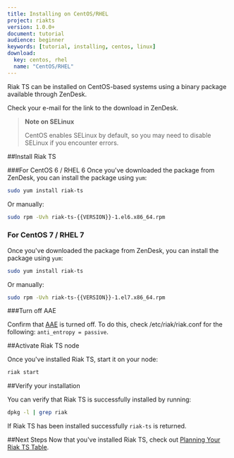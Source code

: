 ```yaml
---
title: Installing on CentOS/RHEL
project: riakts
version: 1.0.0+
document: tutorial
audience: beginner
keywords: [tutorial, installing, centos, linux]
download:
  key: centos, rhel
  name: "CentOS/RHEL"
---
```


[AAE]: http://docs.basho.com/riak/2.1.2/theory/concepts/aae/
[planning]: http://docs.basho.com/riakts/1.0.0/using/planning

Riak TS can be installed on CentOS-based systems using a binary
package available through ZenDesk.

Check your e-mail for the link to the download in ZenDesk.

>**Note on SELinux**
>
>CentOS enables SELinux by default, so you may need to disable SELinux if
you encounter errors.


##Install Riak TS

###For CentOS 6 / RHEL 6
Once you've downloaded the package from ZenDesk, you can install the package using `yum`:

```bash
sudo yum install riak-ts
```

Or manually:

```bash
sudo rpm -Uvh riak-ts-{{VERSION}}-1.el6.x86_64.rpm
```


### For CentOS 7 / RHEL 7
Once you've downloaded the package from ZenDesk, you can install the package using `yum`:

```bash
sudo yum install riak-ts
```

Or manually:

```bash
sudo rpm -Uvh riak-ts-{{VERSION}}-1.el7.x86_64.rpm
```


###Turn off AAE

Confirm that [AAE][AAE] is turned off. To do this, check /etc/riak/riak.conf for the following: `anti_entropy = passive`.


##Activate Riak TS node

Once you've installed Riak TS, start it on your node:

```bash
riak start
```


##Verify your installation

You can verify that Riak TS is successfully installed by running: 

```bash
dpkg -l | grep riak
```

If Riak TS has been installed successfully `riak-ts` is returned.


##Next Steps
Now that you've installed Riak TS, check out [Planning Your Riak TS Table][planning].